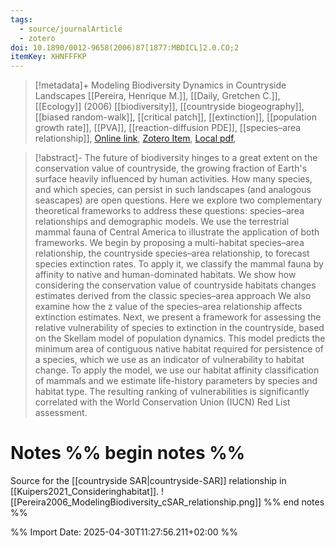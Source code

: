 ```yaml
---
tags:
  - source/journalArticle
  - zotero
doi: 10.1890/0012-9658(2006)87[1877:MBDICL]2.0.CO;2
itemKey: XHNFFFKP
---
```

>[!metadata]+
> Modeling Biodiversity Dynamics in Countryside Landscapes
> [[Pereira, Henrique M.]], [[Daily, Gretchen C.]], 
> [[Ecology]] (2006)
> [[biodiversity]], [[countryside biogeography]], [[biased random-walk]], [[critical patch]], [[extinction]], [[population growth rate]], [[PVA]], [[reaction-diffusion PDE]], [[species–area relationship]], 
> [Online link](https://onlinelibrary.wiley.com/doi/abs/10.1890/0012-9658%282006%2987%5B1877%3AMBDICL%5D2.0.CO%3B2), [Zotero Item](zotero://select/library/items/XHNFFFKP), [Local pdf](file://C:/Users/aburg/Documents/references/zotero/storage/XQAG83LA/Ecology%20-%202006%20-%20Pereira%20-%20MODELING%20BIODIVERSITY%20DYNAMICS%20IN%20COUNTRYSIDE%20LANDSCAPES.pdf), 

>[!abstract]-
>The future of biodiversity hinges to a great extent on the conservation value of countryside, the growing fraction of Earth's surface heavily influenced by human activities. How many species, and which species, can persist in such landscapes (and analogous seascapes) are open questions. Here we explore two complementary theoretical frameworks to address these questions: species–area relationships and demographic models. We use the terrestrial mammal fauna of Central America to illustrate the application of both frameworks. We begin by proposing a multi-habitat species–area relationship, the countryside species–area relationship, to forecast species extinction rates. To apply it, we classify the mammal fauna by affinity to native and human-dominated habitats. We show how considering the conservation value of countryside habitats changes estimates derived from the classic species–area approach We also examine how the z value of the species–area relationship affects extinction estimates. Next, we present a framework for assessing the relative vulnerability of species to extinction in the countryside, based on the Skellam model of population dynamics. This model predicts the minimum area of contiguous native habitat required for persistence of a species, which we use as an indicator of vulnerability to habitat change. To apply the model, we use our habitat affinity classification of mammals and we estimate life-history parameters by species and habitat type. The resulting ranking of vulnerabilities is significantly correlated with the World Conservation Union (IUCN) Red List assessment.

# Notes %% begin notes %% 
Source for the [[countryside SAR|countryside-SAR]] relationship in [[Kuipers2021_Consideringhabitat]].
![[Pereira2006_ModelingBiodiversity_cSAR_relationship.png]]
%% end notes %%




%% Import Date: 2025-04-30T11:27:56.211+02:00 %%
